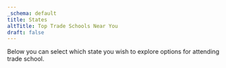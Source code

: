 ```yaml
---
_schema: default
title: States
altTitle: Top Trade Schools Near You
draft: false
---
```

Below you can select which state you wish to explore options for attending trade school.
